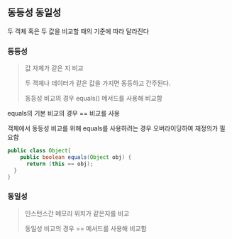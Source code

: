 ## 동등성 동일성 

두 객체 혹은 두 값을 비교할 때의 기준에 따라 달라진다  

### **동등성**  

> 값 자체가 같은 지 비교
>
> 두 객체나 데이터가 같은 값을 가지면 동등하고 간주된다.
>
> 동등성 비교의 경우 equals() 메서드를 사용해 비교함

equals의 기본 비교의 경우 == 비교를 사용

객체에서 동등성 비교를 위해 equals를 사용하려는 경우 오버라이딩하여 재정의가 필요함

```java
public class Object{
	public boolean equals(Object obj) {
      return (this == obj);
  }  
}    

```

### 동일성

> 인스턴스간 메모리 위치가 같은지를 비교
>
> 동일성 비교의 경우 == 메서드를 사용해 비교함

